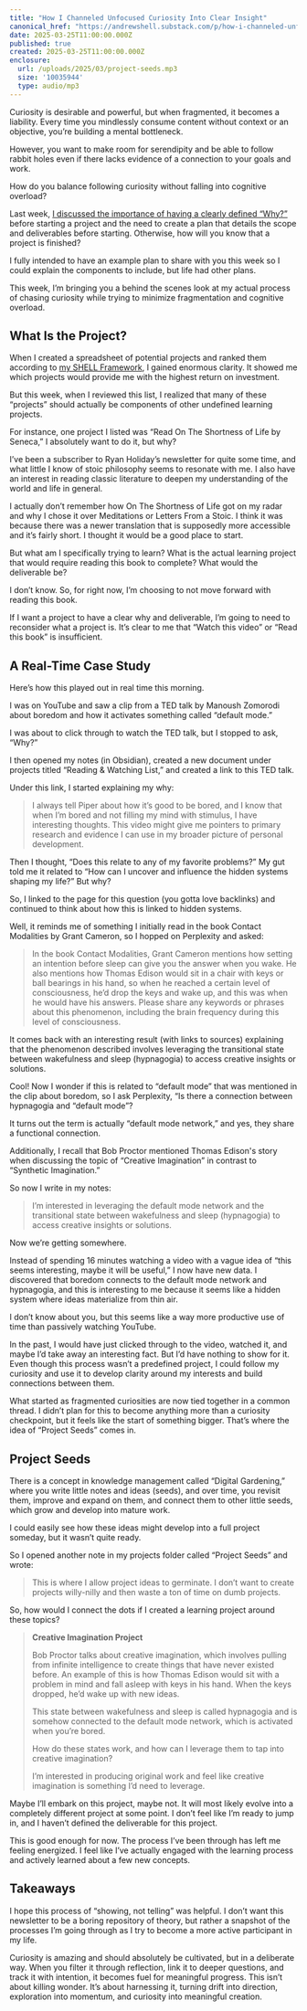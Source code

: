 ```yaml
---
title: "How I Channeled Unfocused Curiosity Into Clear Insight"
canonical_href: "https://andrewshell.substack.com/p/how-i-channeled-unfocused-curiosity"
date: 2025-03-25T11:00:00.000Z
published: true
created: 2025-03-25T11:00:00.000Z
enclosure:
  url: /uploads/2025/03/project-seeds.mp3
  size: '10035944'
  type: audio/mp3
---
```


Curiosity is desirable and powerful, but when fragmented, it becomes a liability. Every time you mindlessly consume content without context or an objective, you’re building a mental bottleneck.

However, you want to make room for serendipity and be able to follow rabbit holes even if there lacks evidence of a connection to your goals and work.

How do you balance following curiosity without falling into cognitive overload?

Last week, [I discussed the importance of having a clearly defined “Why?”](https://blog.andrewshell.org/essays/useful-learning/) before starting a project and the need to create a plan that details the scope and deliverables before starting. Otherwise, how will you know that a project is finished?

I fully intended to have an example plan to share with you this week so I could explain the components to include, but life had other plans.

This week, I’m bringing you a behind the scenes look at my actual process of chasing curiosity while trying to minimize fragmentation and cognitive overload.

## What Is the Project?

When I created a spreadsheet of potential projects and ranked them according to [my SHELL Framework](https://blog.andrewshell.org/essays/shell-framework/), I gained enormous clarity. It showed me which projects would provide me with the highest return on investment.

But this week, when I reviewed this list, I realized that many of these “projects” should actually be components of other undefined learning projects.

For instance, one project I listed was “Read On The Shortness of Life by Seneca,” I absolutely want to do it, but why?

I’ve been a subscriber to Ryan Holiday’s newsletter for quite some time, and what little I know of stoic philosophy seems to resonate with me. I also have an interest in reading classic literature to deepen my understanding of the world and life in general.

I actually don’t remember how On The Shortness of Life got on my radar and why I chose it over Meditations or Letters From a Stoic. I think it was because there was a newer translation that is supposedly more accessible and it’s fairly short. I thought it would be a good place to start.

But what am I specifically trying to learn? What is the actual learning project that would require reading this book to complete? What would the deliverable be?

I don’t know. So, for right now, I’m choosing to not move forward with reading this book.

If I want a project to have a clear why and deliverable, I’m going to need to reconsider what a project is. It’s clear to me that “Watch this video” or “Read this book” is insufficient.

## A Real-Time Case Study

Here’s how this played out in real time this morning.

I was on YouTube and saw a clip from a TED talk by Manoush Zomorodi about boredom and how it activates something called “default mode.”

I was about to click through to watch the TED talk, but I stopped to ask, “Why?”

I then opened my notes (in Obsidian), created a new document under projects titled “Reading & Watching List,” and created a link to this TED talk.

Under this link, I started explaining my why:

> I always tell Piper about how it’s good to be bored, and I know that when I’m bored and not filling my mind with stimulus, I have interesting thoughts. This video might give me pointers to primary research and evidence I can use in my broader picture of personal development.

Then I thought, “Does this relate to any of my favorite problems?” My gut told me it related to “How can I uncover and influence the hidden systems shaping my life?” But why?

So, I linked to the page for this question (you gotta love backlinks) and continued to think about how this is linked to hidden systems.

Well, it reminds me of something I initially read in the book Contact Modalities by Grant Cameron, so I hopped on Perplexity and asked:

> In the book Contact Modalities, Grant Cameron mentions how setting an intention before sleep can give you the answer when you wake. He also mentions how Thomas Edison would sit in a chair with keys or ball bearings in his hand, so when he reached a certain level of consciousness, he’d drop the keys and wake up, and this was when he would have his answers. Please share any keywords or phrases about this phenomenon, including the brain frequency during this level of consciousness.

It comes back with an interesting result (with links to sources) explaining that the phenomenon described involves leveraging the transitional state between wakefulness and sleep (hypnagogia) to access creative insights or solutions.

Cool! Now I wonder if this is related to “default mode” that was mentioned in the clip about boredom, so I ask Perplexity, “Is there a connection between hypnagogia and “default mode”?

It turns out the term is actually “default mode network,” and yes, they share a functional connection.

Additionally, I recall that Bob Proctor mentioned Thomas Edison's story when discussing the topic of “Creative Imagination” in contrast to “Synthetic Imagination.”

So now I write in my notes:

> I’m interested in leveraging the default mode network and the transitional state between wakefulness and sleep (hypnagogia) to access creative insights or solutions.

Now we’re getting somewhere.

Instead of spending 16 minutes watching a video with a vague idea of “this seems interesting, maybe it will be useful,” I now have new data. I discovered that boredom connects to the default mode network and hypnagogia, and this is interesting to me because it seems like a hidden system where ideas materialize from thin air.

I don’t know about you, but this seems like a way more productive use of time than passively watching YouTube.

In the past, I would have just clicked through to the video, watched it, and maybe I’d take away an interesting fact. But I’d have nothing to show for it. Even though this process wasn’t a predefined project, I could follow my curiosity and use it to develop clarity around my interests and build connections between them.

What started as fragmented curiosities are now tied together in a common thread. I didn’t plan for this to become anything more than a curiosity checkpoint, but it feels like the start of something bigger. That’s where the idea of “Project Seeds” comes in.

## Project Seeds

There is a concept in knowledge management called “Digital Gardening,” where you write little notes and ideas (seeds), and over time, you revisit them, improve and expand on them, and connect them to other little seeds, which grow and develop into mature work.

I could easily see how these ideas might develop into a full project someday, but it wasn’t quite ready.

So I opened another note in my projects folder called “Project Seeds” and wrote:

> This is where I allow project ideas to germinate. I don’t want to create projects willy-nilly and then waste a ton of time on dumb projects.

So, how would I connect the dots if I created a learning project around these topics?

> **Creative Imagination Project**
> 
> Bob Proctor talks about creative imagination, which involves pulling from infinite intelligence to create things that have never existed before. An example of this is how Thomas Edison would sit with a problem in mind and fall asleep with keys in his hand. When the keys dropped, he’d wake up with new ideas.
> 
> This state between wakefulness and sleep is called hypnagogia and is somehow connected to the default mode network, which is activated when you’re bored.
> 
> How do these states work, and how can I leverage them to tap into creative imagination?
> 
> I’m interested in producing original work and feel like creative imagination is something I’d need to leverage.

Maybe I’ll embark on this project, maybe not. It will most likely evolve into a completely different project at some point. I don’t feel like I’m ready to jump in, and I haven’t defined the deliverable for this project.

This is good enough for now. The process I’ve been through has left me feeling energized. I feel like I’ve actually engaged with the learning process and actively learned about a few new concepts.

## Takeaways

I hope this process of “showing, not telling” was helpful. I don’t want this newsletter to be a boring repository of theory, but rather a snapshot of the processes I’m going through as I try to become a more active participant in my life.

Curiosity is amazing and should absolutely be cultivated, but in a deliberate way. When you filter it through reflection, link it to deeper questions, and track it with intention, it becomes fuel for meaningful progress. This isn’t about killing wonder. It’s about harnessing it, turning drift into direction, exploration into momentum, and curiosity into meaningful creation.
